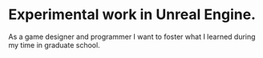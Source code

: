 # Experimental work in Unreal Engine. 
As a game designer and programmer I want to foster what I learned during my time in graduate school.
